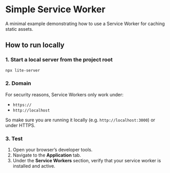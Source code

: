 # Simple Service Worker

A minimal example demonstrating how to use a Service Worker for caching static assets.

## How to run locally


### 1. Start a local server from the project root
```bash
npx lite-server
```

### 2. Domain
For security reasons, Service Workers only work under:
- `https://`
- `http://localhost`

So make sure you are running it locally (e.g. `http://localhost:3000`) or under HTTPS.

### 3. Test
1. Open your browser’s developer tools.
2. Navigate to the **Application** tab.
3. Under the **Service Workers** section, verify that your service worker is installed and active.